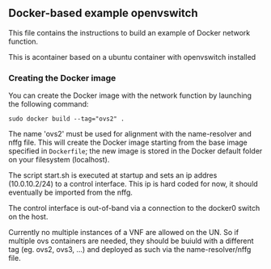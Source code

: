 ## Docker-based example openvswitch

This file contains the instructions to build an example of Docker network function.

This is acontainer based on a ubuntu container with openvswitch installed

### Creating the Docker image

You can create the Docker image with the network function by launching the following command:

    sudo docker build --tag="ovs2" .

The name 'ovs2' must be used for alignment with the name-resolver and nffg file.
This will create the Docker image starting from the base image specified in `Dockerfile`; the new image is stored in the Docker default folder on your filesystem (localhost).

The script start.sh is executed at startup and sets an ip addres (10.0.10.2/24) to a control interface.
This ip is hard coded for now, it should eventually be imported from the nffg.

The control interface is out-of-band via a connection to the docker0 switch on the host.

Currently no multiple instances of a VNF are allowed on the UN.
So if multiple ovs containers are needed, they should be buiuld with a different tag (eg. ovs2, ovs3, ...) and deployed as such via the name-resolver/nffg file.
